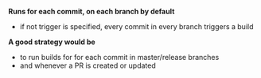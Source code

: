 

**Runs for each commit, on each branch by default**

- if not trigger is specified, every commit in every branch triggers a build





**A good strategy would be**

- to run builds for for each commit in master/release branches
- and whenever a PR is created or updated